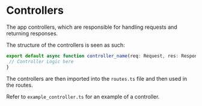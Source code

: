 # Controllers

The app controllers, which are responsible for handling requests and returning responses.

The structure of the controllers is seen as such:

```ts
export default async function controller_name(req: Request, res: Response) {
 // Controller Logic here
}
```

The controllers are then imported into the `routes.ts` file and then used in the routes.

Refer to `example_controller.ts` for an example of a controller.